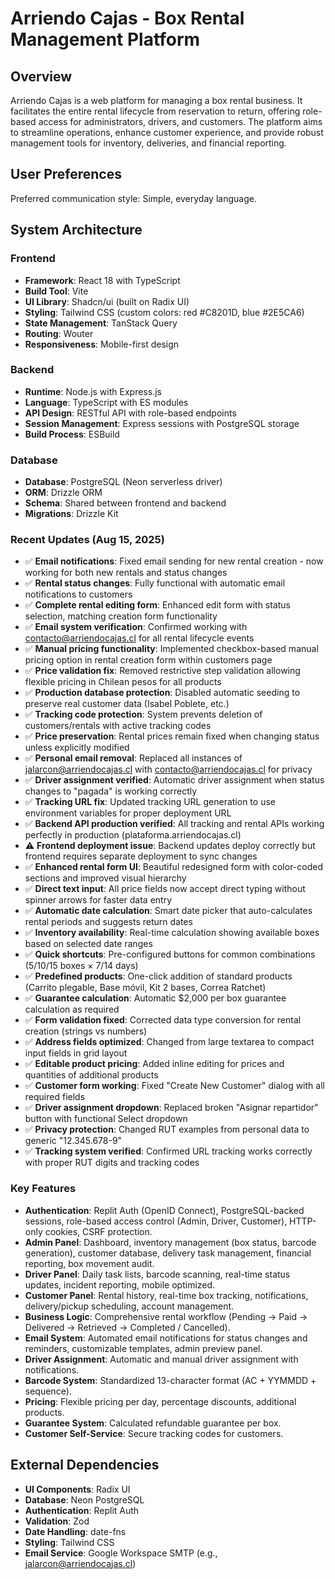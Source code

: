 # Arriendo Cajas - Box Rental Management Platform

## Overview
Arriendo Cajas is a web platform for managing a box rental business. It facilitates the entire rental lifecycle from reservation to return, offering role-based access for administrators, drivers, and customers. The platform aims to streamline operations, enhance customer experience, and provide robust management tools for inventory, deliveries, and financial reporting.

## User Preferences
Preferred communication style: Simple, everyday language.

## System Architecture

### Frontend
- **Framework**: React 18 with TypeScript
- **Build Tool**: Vite
- **UI Library**: Shadcn/ui (built on Radix UI)
- **Styling**: Tailwind CSS (custom colors: red #C8201D, blue #2E5CA6)
- **State Management**: TanStack Query
- **Routing**: Wouter
- **Responsiveness**: Mobile-first design

### Backend
- **Runtime**: Node.js with Express.js
- **Language**: TypeScript with ES modules
- **API Design**: RESTful API with role-based endpoints
- **Session Management**: Express sessions with PostgreSQL storage
- **Build Process**: ESBuild

### Database
- **Database**: PostgreSQL (Neon serverless driver)
- **ORM**: Drizzle ORM
- **Schema**: Shared between frontend and backend
- **Migrations**: Drizzle Kit

### Recent Updates (Aug 15, 2025)
- ✅ **Email notifications**: Fixed email sending for new rental creation - now working for both new rentals and status changes
- ✅ **Rental status changes**: Fully functional with automatic email notifications to customers
- ✅ **Complete rental editing form**: Enhanced edit form with status selection, matching creation form functionality
- ✅ **Email system verification**: Confirmed working with contacto@arriendocajas.cl for all rental lifecycle events
- ✅ **Manual pricing functionality**: Implemented checkbox-based manual pricing option in rental creation form within customers page
- ✅ **Price validation fix**: Removed restrictive step validation allowing flexible pricing in Chilean pesos for all products
- ✅ **Production database protection**: Disabled automatic seeding to preserve real customer data (Isabel Poblete, etc.)
- ✅ **Tracking code protection**: System prevents deletion of customers/rentals with active tracking codes
- ✅ **Price preservation**: Rental prices remain fixed when changing status unless explicitly modified
- ✅ **Personal email removal**: Replaced all instances of jalarcon@arriendocajas.cl with contacto@arriendocajas.cl for privacy
- ✅ **Driver assignment verified**: Automatic driver assignment when status changes to "pagada" is working correctly
- ✅ **Tracking URL fix**: Updated tracking URL generation to use environment variables for proper deployment URL
- ✅ **Backend API production verified**: All tracking and rental APIs working perfectly in production (plataforma.arriendocajas.cl)
- ⚠️ **Frontend deployment issue**: Backend updates deploy correctly but frontend requires separate deployment to sync changes
- ✅ **Enhanced rental form UI**: Beautiful redesigned form with color-coded sections and improved visual hierarchy
- ✅ **Direct text input**: All price fields now accept direct typing without spinner arrows for faster data entry
- ✅ **Automatic date calculation**: Smart date picker that auto-calculates rental periods and suggests return dates
- ✅ **Inventory availability**: Real-time calculation showing available boxes based on selected date ranges
- ✅ **Quick shortcuts**: Pre-configured buttons for common combinations (5/10/15 boxes × 7/14 days)
- ✅ **Predefined products**: One-click addition of standard products (Carrito plegable, Base móvil, Kit 2 bases, Correa Ratchet)
- ✅ **Guarantee calculation**: Automatic $2,000 per box guarantee calculation as required
- ✅ **Form validation fixed**: Corrected data type conversion for rental creation (strings vs numbers)
- ✅ **Address fields optimized**: Changed from large textarea to compact input fields in grid layout
- ✅ **Editable product pricing**: Added inline editing for prices and quantities of additional products
- ✅ **Customer form working**: Fixed "Create New Customer" dialog with all required fields
- ✅ **Driver assignment dropdown**: Replaced broken "Asignar repartidor" button with functional Select dropdown
- ✅ **Privacy protection**: Changed RUT examples from personal data to generic "12.345.678-9"
- ✅ **Tracking system verified**: Confirmed URL tracking works correctly with proper RUT digits and tracking codes

### Key Features
- **Authentication**: Replit Auth (OpenID Connect), PostgreSQL-backed sessions, role-based access control (Admin, Driver, Customer), HTTP-only cookies, CSRF protection.
- **Admin Panel**: Dashboard, inventory management (box status, barcode generation), customer database, delivery task management, financial reporting, box movement audit.
- **Driver Panel**: Daily task lists, barcode scanning, real-time status updates, incident reporting, mobile optimized.
- **Customer Panel**: Rental history, real-time box tracking, notifications, delivery/pickup scheduling, account management.
- **Business Logic**: Comprehensive rental workflow (Pending → Paid → Delivered → Retrieved → Completed / Cancelled).
- **Email System**: Automated email notifications for status changes and reminders, customizable templates, admin preview panel.
- **Driver Assignment**: Automatic and manual driver assignment with notifications.
- **Barcode System**: Standardized 13-character format (AC + YYMMDD + sequence).
- **Pricing**: Flexible pricing per day, percentage discounts, additional products.
- **Guarantee System**: Calculated refundable guarantee per box.
- **Customer Self-Service**: Secure tracking codes for customers.

## External Dependencies

- **UI Components**: Radix UI
- **Database**: Neon PostgreSQL
- **Authentication**: Replit Auth
- **Validation**: Zod
- **Date Handling**: date-fns
- **Styling**: Tailwind CSS
- **Email Service**: Google Workspace SMTP (e.g., jalarcon@arriendocajas.cl)